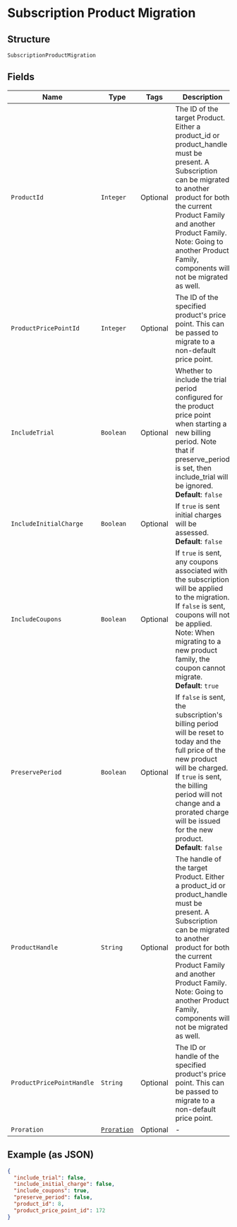 
# Subscription Product Migration

## Structure

`SubscriptionProductMigration`

## Fields

| Name | Type | Tags | Description | Getter | Setter |
|  --- | --- | --- | --- | --- | --- |
| `ProductId` | `Integer` | Optional | The ID of the target Product. Either a product_id or product_handle must be present. A Subscription can be migrated to another product for both the current Product Family and another Product Family. Note: Going to another Product Family, components will not be migrated as well. | Integer getProductId() | setProductId(Integer productId) |
| `ProductPricePointId` | `Integer` | Optional | The ID of the specified product's price point. This can be passed to migrate to a non-default price point. | Integer getProductPricePointId() | setProductPricePointId(Integer productPricePointId) |
| `IncludeTrial` | `Boolean` | Optional | Whether to include the trial period configured for the product price point when starting a new billing period. Note that if preserve_period is set, then include_trial will be ignored.<br>**Default**: `false` | Boolean getIncludeTrial() | setIncludeTrial(Boolean includeTrial) |
| `IncludeInitialCharge` | `Boolean` | Optional | If `true` is sent initial charges will be assessed.<br>**Default**: `false` | Boolean getIncludeInitialCharge() | setIncludeInitialCharge(Boolean includeInitialCharge) |
| `IncludeCoupons` | `Boolean` | Optional | If `true` is sent, any coupons associated with the subscription will be applied to the migration. If `false` is sent, coupons will not be applied. Note: When migrating to a new product family, the coupon cannot migrate.<br>**Default**: `true` | Boolean getIncludeCoupons() | setIncludeCoupons(Boolean includeCoupons) |
| `PreservePeriod` | `Boolean` | Optional | If `false` is sent, the subscription's billing period will be reset to today and the full price of the new product will be charged. If `true` is sent, the billing period will not change and a prorated charge will be issued for the new product.<br>**Default**: `false` | Boolean getPreservePeriod() | setPreservePeriod(Boolean preservePeriod) |
| `ProductHandle` | `String` | Optional | The handle of the target Product. Either a product_id or product_handle must be present. A Subscription can be migrated to another product for both the current Product Family and another Product Family. Note: Going to another Product Family, components will not be migrated as well. | String getProductHandle() | setProductHandle(String productHandle) |
| `ProductPricePointHandle` | `String` | Optional | The ID or handle of the specified product's price point. This can be passed to migrate to a non-default price point. | String getProductPricePointHandle() | setProductPricePointHandle(String productPricePointHandle) |
| `Proration` | [`Proration`](../../doc/models/proration.md) | Optional | - | Proration getProration() | setProration(Proration proration) |

## Example (as JSON)

```json
{
  "include_trial": false,
  "include_initial_charge": false,
  "include_coupons": true,
  "preserve_period": false,
  "product_id": 8,
  "product_price_point_id": 172
}
```

